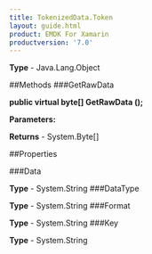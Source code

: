 ```yaml
---
title: TokenizedData.Token
layout: guide.html
product: EMDK For Xamarin 
productversion: '7.0' 
---
```


    

**Type** - Java.Lang.Object

##Methods
###GetRawData

**public virtual byte[] GetRawData ();**


        

**Parameters:**

**Returns** - System.Byte[]

##Properties

###Data

        

**Type** - System.String
###DataType

        

**Type** - System.String
###Format

        

**Type** - System.String
###Key

        

**Type** - System.String
